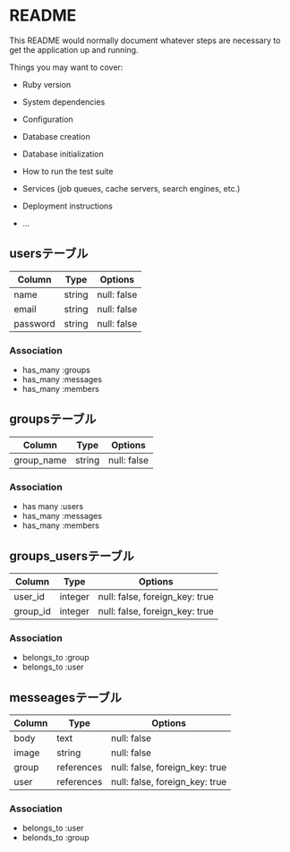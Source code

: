 # README

This README would normally document whatever steps are necessary to get the
application up and running.

Things you may want to cover:

* Ruby version

* System dependencies

* Configuration

* Database creation

* Database initialization

* How to run the test suite

* Services (job queues, cache servers, search engines, etc.)

* Deployment instructions

* ...





## usersテーブル
|Column|Type|Options|
|------|----|-------|
|name|string|null: false|
|email|string|null: false|
|password|string|null: false|
### Association
- has_many :groups
- has_many :messages
- has_many :members


## groupsテーブル
|Column|Type|Options|
|------|----|-------|
|group_name|string|null: false|
### Association
- has many :users
- has_many :messages
- has_many :members


## groups_usersテーブル
|Column|Type|Options|
|------|----|-------|
|user_id|integer|null: false, foreign_key: true|
|group_id|integer|null: false, foreign_key: true|
### Association
- belongs_to :group
- belongs_to :user


## messeagesテーブル
|Column|Type|Options|
|------|----|-------|
|body|text|null: false|
|image|string|null: false|
|group|references|null: false, foreign_key: true|
|user|references|null: false, foreign_key: true|
### Association
- belongs_to :user
- belonds_to :group
